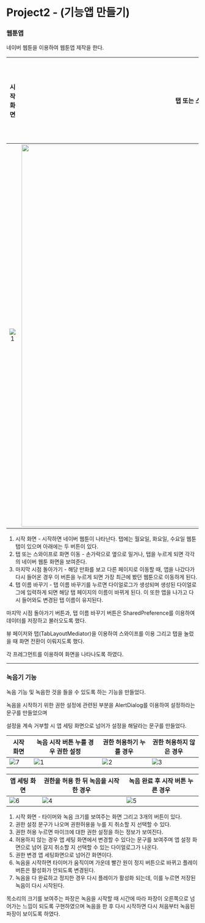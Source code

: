 # Project2 - (기능앱 만들기)





### 웹툰앱



네이버 웹툰을 이용하여 웹툰앱 제작을 한다.



| 시작화면 | 탭 또는 스와이프로 화면 이동 | 마지막 시점 돌아가기 | 탭 이름 바꾸기 |
| :------: | :--------------------------: | :------------------: | :------------: |
|    ![1](https://user-images.githubusercontent.com/56026214/213439430-57ca186b-9e5f-4820-9e74-e9576682184c.jpg)| <img width="1000" alt="2" src="https://user-images.githubusercontent.com/56026214/213439450-ff246f80-60f6-43ef-bdd4-b1aa5567f3ba.png"> |![3](https://user-images.githubusercontent.com/56026214/213439464-754dc2b1-18c0-4621-a627-2e0da489e888.jpg)|![4](https://user-images.githubusercontent.com/56026214/213439509-81302010-d9c6-452f-91fc-a2e51ddc8d65.jpg)|



1. 시작 화면 - 시작하면 네이버 웹툰이 나타난다. 탭에는 월요일, 화요일, 수요일 웹툰 탭이 있으며
   					아래에는 두 버튼이 있다.
2. 탭 또는 스와이프로 화면 이동 - 손가락으로 옆으로 밀거나, 탭을 누르게 되면 각각의 네이버 웹툰 화면을 보여준다.
3. 마지막 시점 돌아가기 - 해당 만화를 보고 다른 페이지로 이동할 때, 앱을 나갔다가 다시 들어온 경우 이 버튼을 누르게 되면 가장 최근에 봤던 웹툰으로 이동하게 된다.
4. 탭 이름 바꾸기 - 탭 이름 바꾸기를 누르면 다이얼로그가 생성되며 생성된 다이얼로그에 입력하게 되면 해당 탭 페이지의 이름이 바뀌게 된다. 이 또한 앱을 나가고 다시 들어와도 변경된 탭 이름이 유지된다.



마지막 시점 돌아가기 버튼과, 탭 이름 바꾸기 버튼은 SharedPreference를 이용하여 데이터를 저장하고 불러오도록 했다.

뷰 페이저와 탭(TabLayoutMediator)을 이용하여 스와이프를 이용 그리고 탭을 눌렀을 때 화면 전환이 이뤄지도록 했다.

각 프레그먼트를 이용하여 화면을 나타나도록 하였다. 





---



### 녹음기 기능



녹음 기능 및 녹음한 것을 들을 수 있도록  하는 기능을 만들었다.

녹음을 시작하기 위한 권한 설정에 관련된 부분을 AlertDialog를 이용하여 설정하라는 문구를 만들었으며

설정을 계속 거부할 시 앱 세팅 화면으로 넘어가 설정을 해달라는 문구를 만들었다.



| 시작 화면 | 녹음 시작 버튼 누를 경우 권한 설정 | 권한 허용하기 누를 경우 | 권한 허용하지 않은 경우 |
| --------- | ---------------------------------- | ----------------------- | ----------------------- |
|  ![7](https://user-images.githubusercontent.com/56026214/213930244-b25f583d-9d18-426d-840d-2beb39c8bc37.png)| ![1](https://user-images.githubusercontent.com/56026214/213930182-94d2755b-2b91-41f1-8738-b8919fbf1947.jpg)|              ![2](https://user-images.githubusercontent.com/56026214/213930255-fb107119-4eb9-4754-bebf-0d4e34df453c.png)|             ![3](https://user-images.githubusercontent.com/56026214/213930259-17f04bb7-9488-4149-bad4-ccb3fd475ae6.png)|



| 앱 세팅 화면 | 권한을 허용 한 뒤 녹음을 시작한 경우 | 녹음 완료 후 시작 버튼 누른 경우|
| ------------ | ------------------------------------ | ---------------------- |
|![6](https://user-images.githubusercontent.com/56026214/213930273-38c7a713-e77e-485b-bc8f-51f357c689c7.png)|![4](https://user-images.githubusercontent.com/56026214/213930288-68617dcd-30fb-4588-b561-82ebbd447e41.jpg)|![5](https://user-images.githubusercontent.com/56026214/213930296-2582f92a-080e-494a-91c0-0d9bc868ed21.jpg)|



1. 시작 화면 - 타이머와 녹음 크기를 보여주는 화면 그리고 3개의 버튼이 있다.
2. 권한 설정 문구가 나오며 권한허용을 누를 지 취소할 지 선택할 수 있다.
3. 권한 허용 누르면 마이크에 대한 권한 설정을 하는 정보가 보여진다.
4. 허용하지 않는 경우 앱 세팅 화면에서 변경할 수 있다는 문구를 보여주며 앱 설정 화면으로 넘어 갈지 취소할 지 선택할 수 있는 다이얼로그가 나온다.
5. 권한 변경 앱 세팅화면으로 넘어간 화면이다.
6. 녹음을 시작하면 타이머가 움직이며 가운데 빨간 원이 정지 버튼으로 바뀌고 플레이 버튼은 활성화가 안되도록 변경된다.
7. 녹음을 다 완료하고 정지한 경우 다시 플레이가 활성화 되는데, 이를 누르면 저장된 녹음이 다시 시작된다.

목소리의 크기를 보여주는 파장은 녹음을 시작할 때 시간에 따라 파장이 오른쪽으로 넘어가는 느낌이 되도록 구현하였으며
녹음을 한 후 다시 시작하면 다시 처음부터 녹음된 파장이 보이도록 하였다.

